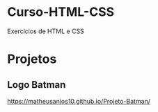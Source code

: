# Curso-HTML-CSS
 Exercícios de HTML e CSS

<h1>Projetos</h1>

<h2>Logo Batman</h2>
<a href="https://matheusanjos10.github.io/Projeto-Batman/">https://matheusanjos10.github.io/Projeto-Batman/</a>